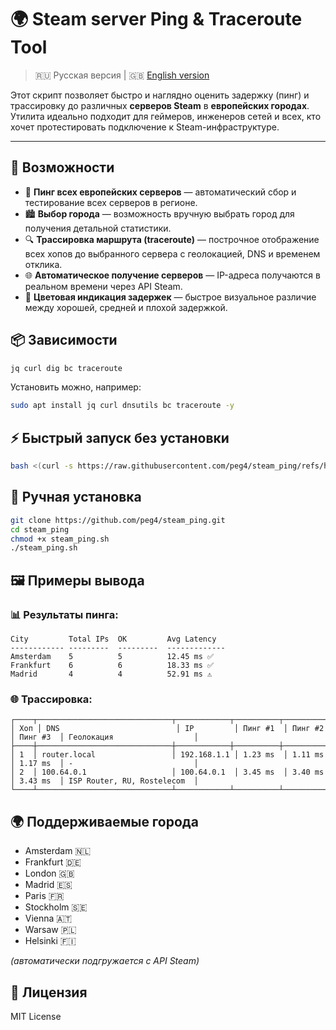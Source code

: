 # 🌍 Steam server Ping & Traceroute Tool

> 🇷🇺 Русская версия | 🇬🇧 [English version](README_en.md)

Этот скрипт позволяет быстро и наглядно оценить задержку (пинг) и трассировку до различных **серверов Steam** в **европейских городах**. Утилита идеально подходит для геймеров, инженеров сетей и всех, кто хочет протестировать подключение к Steam-инфраструктуре.

---

## 🚀 Возможности

- 📡 **Пинг всех европейских серверов** — автоматический сбор и тестирование всех серверов в регионе.
- 🏙️ **Выбор города** — возможность вручную выбрать город для получения детальной статистики.
- 🔍 **Трассировка маршрута (traceroute)** — построчное отображение всех хопов до выбранного сервера с геолокацией, DNS и временем отклика.
- 🌐 **Автоматическое получение серверов** — IP-адреса получаются в реальном времени через API Steam.
- 🎨 **Цветовая индикация задержек** — быстрое визуальное различие между хорошей, средней и плохой задержкой.

## 📦 Зависимости

```bash
jq curl dig bc traceroute
```

Установить можно, например:

```bash
sudo apt install jq curl dnsutils bc traceroute -y
```

## ⚡ Быстрый запуск без установки

```bash
bash <(curl -s https://raw.githubusercontent.com/peg4/steam_ping/refs/heads/main/steam_ping.sh)
```

## 🧰 Ручная установка

```bash
git clone https://github.com/peg4/steam_ping.git
cd steam_ping
chmod +x steam_ping.sh
./steam_ping.sh
```

## 🖼️ Примеры вывода

### 📊 Результаты пинга:
```
City         Total IPs  OK         Avg Latency
------------ ---------  ---------  -------------
Amsterdam    5          5          12.45 ms ✅
Frankfurt    6          6          18.33 ms ✅
Madrid       4          4          52.91 ms ⚠️
```

### 🌐 Трассировка:
```
┌────┬──────────────────────────────┬────────────┬──────────┬──────────┬──────────┬─────────────────────────────┐
│ Хоп │ DNS                          │ IP         │ Пинг #1  │ Пинг #2  │ Пинг #3  │ Геолокация                  │
├────┼──────────────────────────────┼────────────┼──────────┼──────────┼──────────┼─────────────────────────────┤
│ 1  │ router.local                 │ 192.168.1.1 │ 1.23 ms  │ 1.11 ms  │ 1.17 ms  │ -                           │
│ 2  │ 100.64.0.1                   │ 100.64.0.1  │ 3.45 ms  │ 3.40 ms  │ 3.43 ms  │ ISP Router, RU, Rostelecom  │
└────┴──────────────────────────────┴────────────┴──────────┴──────────┴──────────┴─────────────────────────────┘
```

## 🌍 Поддерживаемые города

- Amsterdam 🇳🇱
- Frankfurt 🇩🇪
- London 🇬🇧
- Madrid 🇪🇸
- Paris 🇫🇷
- Stockholm 🇸🇪
- Vienna 🇦🇹
- Warsaw 🇵🇱
- Helsinki 🇫🇮

_(автоматически подгружается с API Steam)_

## 📃 Лицензия

MIT License
